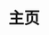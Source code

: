 ---
home: true
title: 主页
icon: home
heroImage: /logo.svg
bgImage: https://theme-hope-assets.vuejs.press/bg/6-light.svg
bgImageDark: https://theme-hope-assets.vuejs.press/bg/6-dark.svg
heroText: 天则指南
tagline: 一个关于「东方非想天则」的普通指南✨ \n本站建设群 745214751 欢迎感兴趣想了解动态，想志愿帮助建设，或提建议意见的伙伴加入


actions:
  - text: 「查看指南」
    link: /guide/
    type: primary

  - text: 「资源下载」
    link: /guide/#网盘

features:

  - title: 游戏简介
    icon: circle-info
    details: 「东方非想天则」是东方Project官方游戏系列的第12.3作，也是发布在Windows平台上的（新作）第四个小数点作。
    link: /guide/
    
  - title: 非想天启
    icon: fab fa-markdown
    details: 使用「非想天启」便捷地更新和管理游戏插件，一键启动游戏、天则观、Swarm等...
    link: /guide/FXTQ/introduce.html

  - title: 游戏资源下载
    icon: rss
    details: 提供了数个网盘进行资源下载，同时欢迎各位加入非想天则的各个QQ群或社交平台~
    link: /guide/#资源下载指路

  - title: 常见问题指南
    icon: search
    details: 我们提供了「天则指南」进行问题解答（也就是本站），正在持续建设更新中~
    link: /guide/

  - title: 新手上路/游戏攻略
    icon: book
    details: 正在建设中~
    link: /guide/

  - title: 待补充
    icon: sitemap
    details: 正在建设中~
    link: /guide/

  - title: 游戏社区
    icon: comment-dots
    details: 「东方非想天则」拥有紧密的玩家群体和社区，氛围和谐，欢迎加入我们~
    link: /guide/#qq群

  - title: mod与工具介绍
    icon: ellipsis
    details: 游戏性MOD，或功能使用的插件及工具介绍
    link: /guide/mods

copyright: false
footer: MIT Licensed | Copyright © 2023 ChocoFleece
---